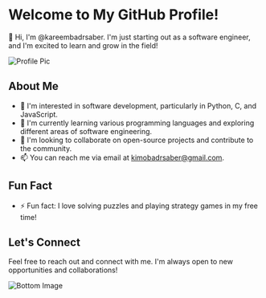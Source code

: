 # Welcome to My GitHub Profile!

👋 Hi, I'm @kareembadrsaber. I'm just starting out as a software engineer, and I'm excited to learn and grow in the field!

![Profile Pic](https://i.pinimg.com/originals/53/a4/2a/53a42ad28e669b8d0193d7453387e379.jpg)

## About Me

- 👀 I'm interested in software development, particularly in Python, C, and JavaScript.
- 🌱 I'm currently learning various programming languages and exploring different areas of software engineering.
- 💞️ I'm looking to collaborate on open-source projects and contribute to the community.
- 📫 You can reach me via email at [kimobadrsaber@gmail.com](mailto:kimobadrsaber@gmail.com).

## Fun Fact

- ⚡ Fun fact: I love solving puzzles and playing strategy games in my free time!

## Let's Connect

Feel free to reach out and connect with me. I'm always open to new opportunities and collaborations!

![Bottom Image](https://i.pinimg.com/originals/5b/e8/9a/5be89a6faa0811d51f0ad1741c1b9c4a.jpg)
